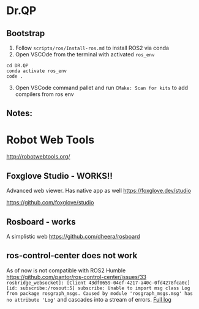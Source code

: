 # Dr.QP

## Bootstrap

1. Follow `scripts/ros/Install-ros.md` to install ROS2 via conda
2. Open VSCOde from the terminal with activated `ros_env`

```
cd DR.QP
conda activate ros_env
code .
```

3. Open VSCode command pallet and run `CMake: Scan for kits` to add compilers from ros env

<!-- 4. Add `"environmentSetupScript": "/Users/antonmatosov/opt/miniconda3/etc/conda.sh\" ; conda activate ros_env\""` to ros compilers in `CMake: Edit User-Local CMake Kits` -->

## Notes:

# Robot Web Tools
http://robotwebtools.org/

## Foxglove Studio - WORKS!!
Advanced web viewer. Has native app as well
https://foxglove.dev/studio

https://github.com/foxglove/studio

## Rosboard - works
A simplistic web
https://github.com/dheera/rosboard

## ros-control-center does not work
As of now is not compatible with ROS2 Humble
https://github.com/pantor/ros-control-center/issues/33
`rosbridge_websocket]: [Client 43df0659-04ef-4217-a40c-0fd4278fca0c] [id: subscribe:/rosout:5] subscribe: Unable to import msg class Log from package rosgraph_msgs. Caused by module 'rosgraph_msgs.msg' has no attribute 'Log'`
and cascades into a stream of errors. [Full log](https://gist.github.com/anton-matosov/a8ad045569f947e07a6df24642d6b4ef)


